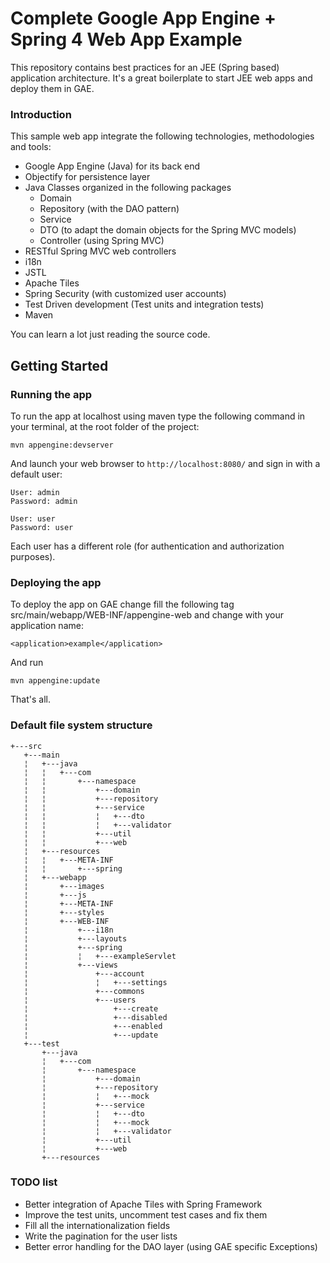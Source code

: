 Complete Google App Engine + Spring 4 Web App Example
=====================================================

This repository contains best practices for an JEE (Spring based) application architecture. It's a great boilerplate to start JEE web apps and deploy them in GAE. 

### Introduction

This sample web app integrate the following technologies, methodologies and tools:

* Google App Engine (Java) for its back end
* Objectify for persistence layer
* Java Classes organized in the following packages 
	+ Domain
	+ Repository (with the DAO pattern)
	+ Service
	+ DTO (to adapt the domain objects for the Spring MVC models)
	+ Controller (using Spring MVC)
* RESTful Spring MVC web controllers
* i18n
* JSTL
* Apache Tiles
* Spring Security (with customized user accounts)
* Test Driven development (Test units and integration tests)
* Maven

You can learn a lot just reading the source code. 

Getting Started
---------------

### Running the app

To run the app at localhost using maven type the following command in your terminal, at the root folder of the project:
``` 
mvn appengine:devserver
```
And launch your web browser to `http://localhost:8080/` and sign in with a default user:

``` 
User: admin
Password: admin
```

``` 
User: user
Password: user
```

Each user has a different role (for authentication and authorization purposes).


### Deploying the app

To deploy the app on GAE change fill the following tag src/main/webapp/WEB-INF/appengine-web and change with your application name:
``` 
<application>example</application>
```

And run
```
mvn appengine:update
```

That's all.

### Default file system structure
``` 
+---src
   +---main
   ¦   +---java
   ¦   ¦   +---com
   ¦   ¦       +---namespace
   ¦   ¦           +---domain
   ¦   ¦           +---repository
   ¦   ¦           +---service
   ¦   ¦           ¦   +---dto
   ¦   ¦           ¦   +---validator
   ¦   ¦           +---util
   ¦   ¦           +---web
   ¦   +---resources
   ¦   ¦   +---META-INF
   ¦   ¦       +---spring
   ¦   +---webapp
   ¦       +---images
   ¦       +---js
   ¦       +---META-INF
   ¦       +---styles
   ¦       +---WEB-INF
   ¦           +---i18n
   ¦           +---layouts
   ¦           +---spring
   ¦           ¦   +---exampleServlet
   ¦           +---views
   ¦               +---account
   ¦               ¦   +---settings
   ¦               +---commons
   ¦               +---users
   ¦                   +---create
   ¦                   +---disabled
   ¦                   +---enabled
   ¦                   +---update
   +---test
       +---java
       ¦   +---com
       ¦       +---namespace
       ¦           +---domain
       ¦           +---repository
       ¦           ¦   +---mock
       ¦           +---service
       ¦           ¦   +---dto
       ¦           ¦   +---mock
       ¦           ¦   +---validator
       ¦           +---util
       ¦           +---web
       +---resources
```


### TODO list

* Better integration of Apache Tiles with Spring Framework
* Improve the test units, uncomment test cases and fix them
* Fill all the internationalization fields 
* Write the pagination for the user lists
* Better error handling for the DAO layer (using GAE specific Exceptions)
